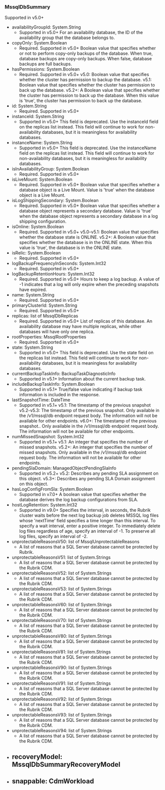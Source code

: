 ### MssqlDbSummary
Supported in v5.0+

- availabilityGroupId: System.String
  - Supported in v5.0+
  For an availability database, the ID of the availability group that the database belongs to.
- copyOnly: System.Boolean
  - Required. Supported in v5.0+
  Boolean value that specifies whether or not to perform copy-only backups of the database. When true, database backups are copy-only backups. When false, database backups are full backups.
- hasPermissions: System.Boolean
  - Required. Supported in v5.0+
  v5.0: Boolean value that specifies whether the cluster has permission to backup the database.
  v5.1: Boolean value that specifies whether the cluster has permission to back up the database.
  v5.2+: A Boolean value that specifies whether the cluster has permission to back up the database. When this value is 'true', the cluster has permission to back up the database.
- id: System.String
  - Required. Supported in v5.0+
- instanceId: System.String
  - Supported in v5.0+
  This field is deprecated. Use the instanceId field on the replicas list instead. This field will continue to work for non-availability databases, but it is meaningless for availability databases.
- instanceName: System.String
  - Supported in v5.0+
  This field is deprecated. Use the instanceName field on the replicas list instead. This field will continue to work for non-availability databases, but it is meaningless for availability databases.
- isInAvailabilityGroup: System.Boolean
  - Required. Supported in v5.0+
- isLiveMount: System.Boolean
  - Required. Supported in v5.0+
  Boolean value that specifies whether a database object is a Live Mount. Value is 'true' when the database object is a Live Mount.
- isLogShippingSecondary: System.Boolean
  - Required. Supported in v5.0+
  Boolean value that specifies whether a database object represents a secondary database. Value is 'true' when the database object represents a secondary database in a log shipping configuration.
- isOnline: System.Boolean
  - Required. Supported in v5.0+
  v5.0-v5.1: Boolean value that specifies whether the database state is ONLINE.
  v5.2+: A Boolean value that specifies whether the database is in the ONLINE state. When this value is 'true', the database is in the ONLINE state.
- isRelic: System.Boolean
  - Required. Supported in v5.0+
- logBackupFrequencyInSeconds: System.Int32
  - Required. Supported in v5.0+
- logBackupRetentionHours: System.Int32
  - Required. Supported in v5.0+
  Hours to keep a log backup. A value of -1 indicates that a log will only expire when the preceding snapshots have expired.
- name: System.String
  - Required. Supported in v5.0+
- primaryClusterId: System.String
  - Required. Supported in v5.0+
- replicas: list of MssqlDbReplicas
  - Required. Supported in v5.0+
  List of replicas of this database. An availability database may have multiple replicas, while other databases will have only one replica.
- rootProperties: MssqlRootProperties
  - Required. Supported in v5.0+
- state: System.String
  - Supported in v5.0+
  This field is deprecated. Use the state field on the replicas list instead. This field will continue to work for non-availability databases, but it is meaningless for availability databases.
- currentBackupTaskInfo: BackupTaskDiagnosticInfo
  - Supported in v5.1+
  Information about the current backup task.
- includeBackupTaskInfo: System.Boolean
  - Supported in v5.1+
  True/false value indicating if backup task information is included in the response.
- lastSnapshotTime: DateTime
  - Supported in v5.1+
  v5.1: The timestamp of the previous snapshot
  v5.2-v5.3: The timestamp of the previous snapshot. Only available in the /v1/mssql/db endpoint request body. The information will not be available for other endpoints.
  v6.0+: The timestamp of the previous snapshot.. Only available in the /v1/mssql/db endpoint request body. The information will not be available for other endpoints.
- numMissedSnapshot: System.Int32
  - Supported in v5.1+
  v5.1: An integer that specifies the number of missed snapshots.
  v5.2+: An integer that specifies the number of missed snapshots. Only available in the /v1/mssql/db endpoint request body. The information will not be available for other endpoints.
- pendingSlaDomain: ManagedObjectPendingSlaInfo
  - Supported in v5.2+
  v5.2: Describes any pending SLA assignment on this object.
  v5.3+: Describes any pending SLA Domain assignment on this object.
- hasLogConfigFromSla: System.Boolean
  - Supported in v7.0+
  A boolean value that specifies whether the database derives the log backup configurations from SLA.
- hostLogRetention: System.Int32
  - Supported in v9.0+
  Specifies the interval, in seconds, the Rubrik cluster waits before the next log backup job deletes MSSQL log files whose 'nextTime' field specifies a time longer than this interval. To specify a wait interval, enter a positive integer. To immediately delete log files regardless of age, specify an interval of -1. To preserve all log files, specify an interval of -2.
- unprotectableReasonsV50: list of MssqlUnprotectableReasons
  - A list of reasons that a SQL Server database cannot be protected by Rubrik.
- unprotectableReasonsV51: list of System.Strings
  - A list of reasons that a SQL Server database cannot be protected by the Rubrik CDM.
- unprotectableReasonsV52: list of System.Strings
  - A list of reasons that a SQL Server database cannot be protected by the Rubrik CDM.
- unprotectableReasonsV53: list of System.Strings
  - A list of reasons that a SQL Server database cannot be protected by the Rubrik CDM.
- unprotectableReasonsV60: list of System.Strings
  - A list of reasons that a SQL Server database cannot be protected by the Rubrik CDM.
- unprotectableReasonsV70: list of System.Strings
  - A list of reasons that a SQL Server database cannot be protected by the Rubrik CDM.
- unprotectableReasonsV80: list of System.Strings
  - A list of reasons that a SQL Server database cannot be protected by the Rubrik CDM.
- unprotectableReasonsV81: list of System.Strings
  - A list of reasons that a SQL Server database cannot be protected by the Rubrik CDM.
- unprotectableReasonsV90: list of System.Strings
  - A list of reasons that a SQL Server database cannot be protected by the Rubrik CDM.
- unprotectableReasonsV91: list of System.Strings
  - A list of reasons that a SQL Server database cannot be protected by the Rubrik CDM.
- unprotectableReasonsV92: list of System.Strings
  - A list of reasons that a SQL Server database cannot be protected by the Rubrik CDM.
- unprotectableReasonsV93: list of System.Strings
  - A list of reasons that a SQL Server database cannot be protected by the Rubrik CDM.
- unprotectableReasonsV94: list of System.Strings
  - A list of reasons that a SQL Server database cannot be protected by the Rubrik CDM.
- recoveryModel: MssqlDbSummaryRecoveryModel
  - 
- snappable: CdmWorkload
  - 

